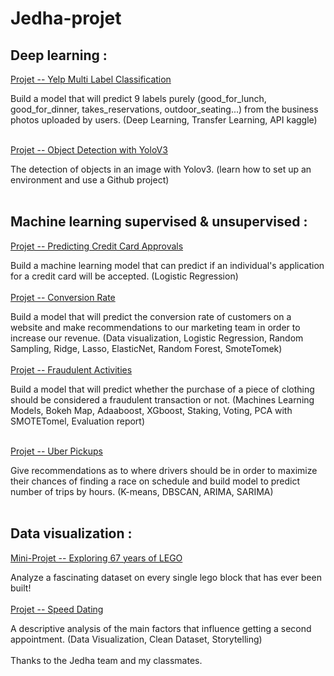 # Jedha-projet

## __Deep learning :__

[Projet -- Yelp Multi Label Classification](https://github.com/EmilienN/jedha-projet/tree/master/Projet%20--%20Yelp%20Multi%20Label%20Classification)

Build a model that will predict 9 labels purely (good_for_lunch, good_for_dinner, takes_reservations, outdoor_seating...) from the business photos uploaded by users. (Deep Learning, Transfer Learning, API kaggle)<br/>
<br/>

[Projet -- Object Detection with YoloV3](https://github.com/EmilienN/jedha-projet/tree/master/Projet%20--%20Object%20Detection%20with%20YoloV3)

The detection of objects in an image with Yolov3. (learn how to set up an environment and use a Github project)<br/>
<br/>

## __Machine learning supervised & unsupervised :__

[Projet -- Predicting Credit Card Approvals](https://github.com/EmilienN/jedha-projet/tree/master/Projet%20--%20Predicting%20Credit%20Card%20Approvals)

Build a machine learning model that can predict if an individual's application for a credit card will be accepted. (Logistic Regression)
<br/>
<br/>
[Projet -- Conversion Rate](https://github.com/EmilienN/jedha-projet/tree/master/Projet%20--%20CONVERSION%20RATE)

Build a model that will predict the conversion rate of customers on a website and make recommendations to our marketing team in order to increase our revenue. (Data visualization, Logistic Regression, Random Sampling, Ridge, Lasso, ElasticNet, Random Forest, SmoteTomek)<br/>
<br/>
[Projet -- Fraudulent Activities](https://github.com/EmilienN/jedha-projet/tree/master/Projet%20--%20Fraudulent%20Activities)

Build a model that will predict whether the purchase of a piece of clothing should be considered a fraudulent transaction or not. (Machines Learning Models, Bokeh Map, Adaaboost, XGboost, Staking, Voting, PCA with SMOTETomel, Evaluation report)<br/>
<br/>

[Projet -- Uber Pickups](https://github.com/EmilienN/jedha-projet/tree/master/Projet%20--%20Uber%20Pickups)<br/>

Give recommendations as to where drivers should be in order to maximize their chances of finding a race on schedule and build model to predict number of trips by hours. (K-means, DBSCAN, ARIMA, SARIMA)<br/>
<br/>

## __Data visualization :__

[Mini-Projet -- Exploring 67 years of LEGO](https://github.com/EmilienN/jedha-projet/tree/master/Projet%20--%20Exploring%2067%20years%20of%20LEGO)

Analyze a fascinating dataset on every single lego block that has ever been built!<br/>
<br/>
[Projet -- Speed Dating](https://github.com/EmilienN/jedha-projet/tree/master/Projet%20--%20SPEED%20DATING)

A descriptive analysis of the main factors that influence getting a second appointment. (Data Visualization, Clean Dataset, Storytelling)<br/>
<br/>
Thanks to the Jedha team and my classmates.
